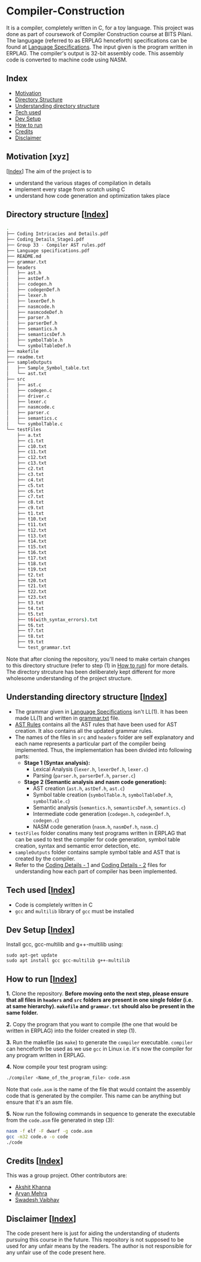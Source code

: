 # Compiler-Construction
It is a compiler, completely written in C, for a toy language. This project was done as part of coursework of Compiler Construction course at BITS Pilani. The langugage (referred to as ERPLAG henceforth) specifications can be found at [Language Specifications](Language%20specifications.pdf).
The input given is the program written in ERPLAG. The compiler's output is 32-bit assembly code. This assembly code is converted to machine code using NASM.

## Index
* [Motivation](#motivation-xyz)
* [Directory Structure](#directory-structure)
* [Understanding directory structure](#understanding-directory-structure)
* [Tech used](#tech-used)
* [Dev Setup](#dev-setup)
* [How to run](#how-to-run)
* [Credits](#credits)
* [Disclaimer](#disclaimer)

## Motivation [xyz]
[[Index](#index)]
The aim of the project is to
* understand the various stages of compilation in details
* implement every stage from scratch using C
* understand how code generation and optimization takes place

## Directory structure [[Index](#index)]
```bash
.
├── Coding Intricacies and Details.pdf
├── Coding_Details_Stage1.pdf
├── Group 33 - Compiler AST rules.pdf
├── Language specifications.pdf
├── README.md
├── grammar.txt
├── headers
│   ├── ast.h
│   ├── astDef.h
│   ├── codegen.h
│   ├── codegenDef.h
│   ├── lexer.h
│   ├── lexerDef.h
│   ├── nasmcode.h
│   ├── nasmcodeDef.h
│   ├── parser.h
│   ├── parserDef.h
│   ├── semantics.h
│   ├── semanticsDef.h
│   ├── symbolTable.h
│   └── symbolTableDef.h
├── makefile
├── readme.txt
├── sampleOutputs
│   ├── Sample_Symbol_table.txt
│   └── ast.txt
├── src
│   ├── ast.c
│   ├── codegen.c
│   ├── driver.c
│   ├── lexer.c
│   ├── nasmcode.c
│   ├── parser.c
│   ├── semantics.c
│   └── symbolTable.c
└── testFiles
    ├── a.txt
    ├── c1.txt
    ├── c10.txt
    ├── c11.txt
    ├── c12.txt
    ├── c13.txt
    ├── c2.txt
    ├── c3.txt
    ├── c4.txt
    ├── c5.txt
    ├── c6.txt
    ├── c7.txt
    ├── c8.txt
    ├── c9.txt
    ├── t1.txt
    ├── t10.txt
    ├── t11.txt
    ├── t12.txt
    ├── t13.txt
    ├── t14.txt
    ├── t15.txt
    ├── t16.txt
    ├── t17.txt
    ├── t18.txt
    ├── t19.txt
    ├── t2.txt
    ├── t20.txt
    ├── t21.txt
    ├── t22.txt
    ├── t23.txt
    ├── t3.txt
    ├── t4.txt
    ├── t5.txt
    ├── t6(with_syntax_errors).txt
    ├── t6.txt
    ├── t7.txt
    ├── t8.txt
    ├── t9.txt
    └── test_grammar.txt
```

Note that after cloning the repository, you'll need to make certain changes to this directory structure (refer to step (1) in [How to run](#how-to-run)) for more details. The directory strcuture has been deliberately kept different for more wholesome understanding of the project structure.

## Understanding directory structure [[Index](#index)]
* The grammar given in [Language Specifications](Language%20specifications.pdf) isn't LL(1). It has been made LL(1) and written in [grammar.txt](grammar.txt) file.
* [AST Rules](Group%2033%20-%20Compiler%20AST%20rules.pdf) contains all the AST rules that have been used for AST creation. It also contains all the updated grammar rules.
* The names of the files in `src` and `headers` folder are self explanatory and each name represents a particular part of the compiler being implemented. Thus, the implementation has been divided into following parts:
  * **Stage 1 (Syntax analysis):**
    * Lexical Analysis (`lexer.h`, `lexerDef.h`, `lexer.c`)
    * Parsing (`parser.h`, `parserDef.h`, `parser.c`)
  * **Stage 2 (Semantic analysis and nasm code generation):**
    * AST creation (`ast.h`, `astDef.h`, `ast.c`)
    * Symbol table creation (`symbolTable.h`, `symbolTableDef.h`, `symbolTable.c`)
    * Semantic analysis (`semantics.h`, `semanticsDef.h`, `semantics.c`)
    * Intermediate code generation (`codegen.h`, `codegenDef.h`, `codegen.c`)
    * NASM code generation (`nasm.h`, `nasmDef.h`, `nasm.c`)
* `testFiles` folder conatins many test programs written in ERPLAG that can be used to test the compiler for code generation, symbol table creation, syntax and semantic error detection, etc.
* `sampleOutputs` folder contains sample symbol table and AST that is created by the compiler.
* Refer to the [Coding Details - 1](Coding%20Intricacies%20and%20Details.pdf) and [Coding Details - 2](Coding_Details_Stage1.pdf) files for understanding how each part of compiler has been implemented.

## Tech used [[Index](#index)]
* Code is completely written in C
* `gcc` and `multilib` library of `gcc` must be installed

## Dev Setup [[Index](#index)]
Install gcc, gcc-multilib and g++-multilib using:
```
sudo apt-get update
sudo apt install gcc gcc-multilib g++-multilib
```

## How to run [[Index](#index)]
**1.** Clone the repository. **Before moving onto the next step, please ensure that all files in `headers` and `src` folders are present in one single folder (i.e. at same hierarchy). `makefile` and `grammar.txt` should also be present in the same folder.**

**2.** Copy the program that you want to compile (the one that would be written in ERPLAG) into the folder created in step (1). 

**3.** Run the makefile (as `make`) to generate the `compiler` executable. `compiler` can henceforth be used as we use `gcc` in Linux i.e. it's now the compiler for any program written in ERPLAG.

**4.** Now compile your test program using: 
```bash
./compiler <Name_of_the_program_file> code.asm
```
Note that `code.asm` is the name of the file that would containt the assembly code that is generated by the compiler. This name can be anything but ensure that it's an asm file.

**5.** Now run the following commands in sequence to generate the executable from the `code.asm` file generated in step (3):
```bash
nasm -f elf -F dwarf -g code.asm
gcc -m32 code.o -o code
./code
```

## Credits [[Index](#index)]
This was a group project. Other contributors are:
* [Akshit Khanna](https://github.com/ra1ph2)
* [Aryan Mehra](https://github.com/aryanmehra1999)
* [Swadesh Vaibhav](https://github.com/swadesh-vaibhav)

## Disclaimer [[Index](#index)]
The code present here is just for aiding the understanding of students pursuing this course in the future. This repository is not supposed to be used for any unfair means by the readers. The author is not responsible for any unfair use of the code present here.

